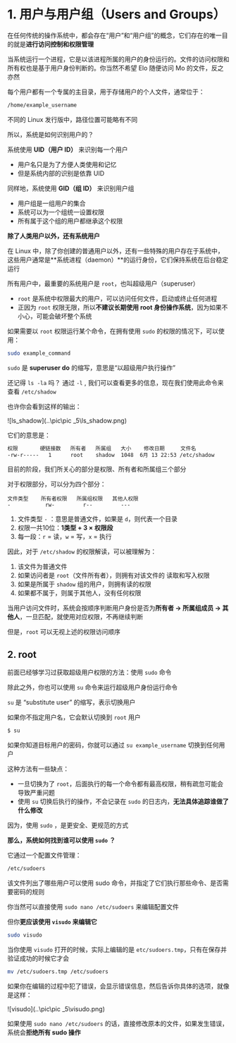 # 1. 用户与用户组（Users and Groups）

在任何传统的操作系统中，都会存在“用户”和“用户组”的概念，它们存在的唯一目的就是**进行访问控制和权限管理**

当系统运行一个进程，它是以该进程所属的用户的身份运行的。文件的访问权限和所有权也是基于用户身份判断的。你当然不希望 Elo 随便访问 Mo 的文件，反之亦然

每个用户都有一个专属的主目录，用于存储用户的个人文件，通常位于：

```bash
/home/example_username
```

不同的 Linux 发行版中，路径位置可能略有不同

所以，系统是如何识别用户的？



系统使用 **UID（用户 ID）** 来识别每一个用户

- 用户名只是为了方便人类使用和记忆
- 但是系统内部的识别是依靠 UID

同样地，系统使用 **GID（组 ID）** 来识别用户组

- 用户组是一组用户的集合
- 系统可以为一个组统一设置权限
- 所有属于这个组的用户都继承这个权限



**除了人类用户以外，还有系统用户**

在 Linux 中，除了你创建的普通用户以外，还有一些特殊的用户存在于系统中，这些用户通常是**系统进程（daemon）**的运行身份，它们保持系统在后台稳定运行



所有用户中，最重要的系统用户是 `root`，也叫超级用户（superuser）

- `root` 是系统中权限最大的用户，可以访问任何文件，启动或终止任何进程
- 正因为 `root` 权限无限，所以**不建议长期使用 root 身份操作系统**，因为如果不小心，可能会破坏整个系统

如果需要以 `root` 权限运行某个命令，在拥有使用 `sudo` 的权限的情况下，可以使用：

```bash
sudo example_command
```

`sudo` 是 **superuser do** 的缩写，意思是“以超级用户执行操作”



还记得 `ls -la` 吗？ 通过 `-l` , 我们可以查看更多的信息，现在我们使用此命令来查看 `/etc/shadow`

也许你会看到这样的输出：

![ls_shadow](..\pic\pic _5\ls_shadow.png)

它们的意思是：

```bash
权限		 硬链接数	所有者	  所属组	大小    修改日期	   文件名
-rw-r-----   1      root    shadow  1048  6月 13 22:53 /etc/shadow
```

目前的阶段，我们所关心的部分是权限、所有者和所属组三个部分

对于权限部分，可以分为四个部分：

```
文件类型	所有者权限	所属组权限   其他人权限
-			rw-			r--			---
```

1. 文件类型 `-` ：意思是普通文件，如果是 `d`，则代表一个目录
2. 权限一共10位：**1类型 + 3 × 权限段**
3. 每一段：`r` = 读，`w` = 写，`x` = 执行

因此，对于 `/etc/shadow` 的权限解读，可以被理解为：

1. 该文件为普通文件
2. 如果访问者是 `root`（文件所有者），则拥有对该文件的 读取和写入权限
3. 如果是所属于 `shadow` 组的用户，则拥有读的权限
4. 如果都不属于，则属于其他人，没有任何权限

当用户访问文件时，系统会按顺序判断用户身份是否为**所有者 → 所属组成员 → 其他人**，一旦匹配，就使用对应权限，不再继续判断

但是，`root` 可以无视上述的权限访问顺序



## 2. root

前面已经够学习过获取超级用户权限的方法：使用 `sudo` 命令

除此之外，你也可以使用 `su` 命令来运行超级用户身份运行命令

`su` 是  “substitute user” 的缩写，表示切换用户

如果你不指定用户名，它会默认切换到 `root`  用户

```bash
$ su
```

如果你知道目标用户的密码，你就可以通过 `su example_username` 切换到任何用户

这种方法有一些缺点：

- 一旦切换为了 `root`，后面执行的每一个命令都有最高权限，稍有疏忽可能会导致严重问题
- 使用 `su` 切换后执行的操作，不会记录在 `sudo` 的日志内，**无法具体追踪谁做了什么修改**

因为，使用 `sudo` ，是更安全、更规范的方式



**那么，系统如何找到谁可以使用 `sudo` ？**

它通过一个配置文件管理：

```bash
/etc/sudoers
```

该文件列出了哪些用户可以使用 sudo 命令，并指定了它们执行那些命令、是否需要密码的规则

你当然可以直接使用 `sudo nano /etc/sudoers` 来编辑配置文件

但你**更应该使用 `visudo` 来编辑它**

```bash
sudo visudo
```

当你使用 `visudo` 打开的时候，实际上编辑的是 `etc/sudoers.tmp`，只有在保存并验证成功的时候它才会

```bash
mv /etc/sudoers.tmp /etc/sudoers
```

如果你在编辑的过程中犯了错误，会显示错误信息，然后告诉你具体的选项，就像是这样：

![visudo](..\pic\pic _5\visudo.png)

如果使用 `sudo nano /etc/sudoers` 的话，直接修改原本的文件，如果发生错误，系统会**拒绝所有 sudo 操作**

